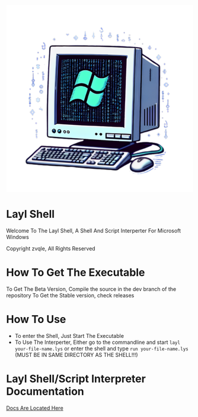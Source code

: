 ![alt text](resources/icon.png "Logo")



# Layl Shell
Welcome To The Layl Shell, A Shell And Script Interperter For Microsoft Windows

Copyright zvqle, All Rights Reserved

# How To Get The Executable
To Get The Beta Version, Compile the source in the dev branch of the repository
To Get the Stable version, check releases

# How To Use

 - To enter the Shell, Just Start The Executable
 - To Use The Interperter, Either go to the commandline and start ``layl your-file-name.lys`` or enter the shell and type ``run your-file-name.lys`` (MUST BE IN SAME DIRECTORY AS THE SHELL!!!)


# Layl Shell/Script Interpreter Documentation

[Docs Are Located Here](docs/contents.md)